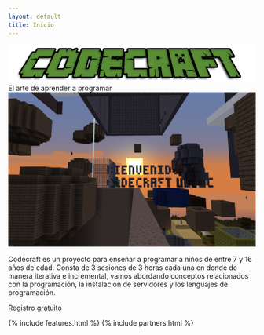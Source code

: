 ```yaml
---
layout: default
title: Inicio
---
```


<div class="page-header">
    <img src="/img/banner.png" class="img-responsive">
    <div class="header-text">
        El arte de aprender a programar
    </div>
</div>

<div class="row headline">
    <div class="col-sm-12 col-md-6">
        <img src="/img/landing.png" class="img-responsive">
    </div>
    <div class="col-sm-12 col-md-6">
        <p class="lead head-line">
            Codecraft es un proyecto para enseñar a programar a niños de entre 7 y 16 años de edad. Consta de 3 sesiones de 3 horas cada una en donde de manera iterativa e incremental, vamos abordando conceptos relacionados con la programación, la instalación de servidores y los lenguajes de programación.
        </p>
        <div class="register-button text-center"><a class="btn btn-primary btn-lg register-button" href="//j.mp/codecraft_entradas" role="button">Registro gratuito</a>
        </div>
    </div>
</div>

{% include features.html %}
{% include partners.html %}
